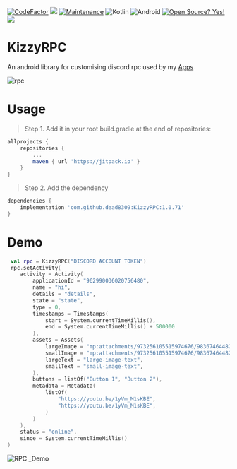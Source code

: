 [![CodeFactor](https://www.codefactor.io/repository/github/dead8309/kizzyrpc/badge)](https://www.codefactor.io/repository/github/dead8309/kizzyrpc) [![](https://jitpack.io/v/dead8309/KizzyRPC.svg)](https://jitpack.io/#dead8309/KizzyRPC)
[![Maintenance](https://img.shields.io/badge/Maintained%3F-yes-green.svg)](https://GitHub.com/Naereen/StrapDown.js/graphs/commit-activity)
![Kotlin](https://img.shields.io/badge/kotlin-%230095D5.svg?style=for-the-badge&logo=kotlin&logoColor=white) ![Android](https://img.shields.io/badge/Android-3DDC84?style=for-the-badge&logo=android&logoColor=white)
[![Open Source? Yes!](https://badgen.net/badge/Open%20Source%20%3F/Yes%21/blue?icon=github)](https://github.com/Naereen/badges/)
[![](https://dcbadge.vercel.app/api/server/vUPc7zzpV5)](https://discord.gg/vUPc7zzpV5)

# KizzyRPC

An android library for customising discord rpc used by my [Apps](https://kizzy.vercel.app)

![rpc](https://user-images.githubusercontent.com/68665948/183117335-df349a99-e8ae-4329-8234-698c77550e53.png)

# Usage

> Step 1. Add it in your root build.gradle at the end of repositories:

```gradle
allprojects {
    repositories {
        ...
        maven { url 'https://jitpack.io' }
    }
}
```

> Step 2. Add the dependency

```gradle
dependencies {
    implementation 'com.github.dead8309:KizzyRPC:1.0.71'
}
```

# Demo

```kotlin
 val rpc = KizzyRPC("DISCORD ACCOUNT TOKEN")
 rpc.setActivity(
    activity = Activity(
        applicationId = "962990036020756480",
        name = "hi",
        details = "details",
        state = "state",
        type = 0,
        timestamps = Timestamps(
            start = System.currentTimeMillis(),
            end = System.currentTimeMillis() + 500000
        ),
        assets = Assets(
            largeImage = "mp:attachments/973256105515974676/983674644823412798/unknown.png",
            smallImage = "mp:attachments/973256105515974676/983674644823412798/unknown.png",
            largeText = "large-image-text",
            smallText = "small-image-text",
        ),
        buttons = listOf("Button 1", "Button 2"),
        metadata = Metadata(
            listOf(
                "https://youtu.be/1yVm_M1sKBE",
                "https://youtu.be/1yVm_M1sKBE",
            )
        )
    ),
    status = "online",
    since = System.currentTimeMillis()
)
```

![RPC _Demo](https://user-images.githubusercontent.com/68665948/172368963-90697dc2-3d7a-42e6-9511-d1497eadb637.png)

